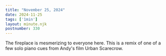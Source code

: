 ```yaml
---
title: "November 25, 2024"
date: 2024-11-25
tags: ['1min']
layout: minute.njk
postnumber: 330
---
```

The fireplace is mesmerizing to everyone here. This is a remix of one of a few solo piano cues from Andy's film Urban Scarecrow.